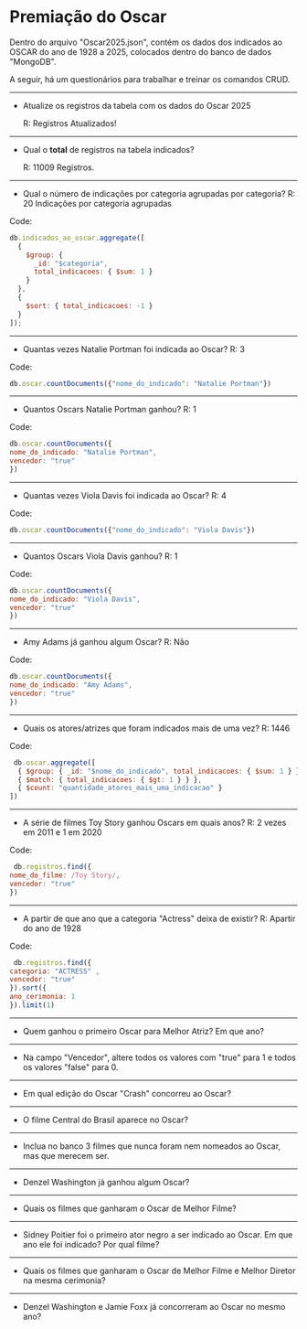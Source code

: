 # Premiação do Oscar
Dentro do arquivo "Oscar2025.json", contém os dados dos indicados ao OSCAR do ano de 1928 a 2025, colocados dentro do banco de dados "MongoDB".

A seguir, há um questionários para trabalhar e treinar os comandos CRUD.

--- 

* Atualize os registros da tabela com os dados do Oscar 2025
  
  R: Registros Atualizados!

---

* Qual o **total** de registros na tabela indicados?

   R: 11009 Registros.

---

* Qual o número de indicações por categoria agrupadas por categoria?
 R: 20 Indicações por categoria agrupadas

Code:
```js
db.indicados_ao_oscar.aggregate([
  {
    $group: {
      _id: "$categoria",  
      total_indicacoes: { $sum: 1 }  
    }
  },
  {
    $sort: { total_indicacoes: -1 } 
  }
]);
```

---

* Quantas vezes Natalie Portman foi indicada ao Oscar?
  R: 3

Code:
```js
db.oscar.countDocuments({"nome_do_indicado": "Natalie Portman"})
````
---

* Quantos Oscars Natalie Portman ganhou?
  R: 1

Code:
```js
db.oscar.countDocuments({
nome_do_indicado: "Natalie Portman",
vencedor: "true"
})
```

---

* Quantas vezes Viola Davis foi indicada ao Oscar?
  R: 4

Code:
```js
db.oscar.countDocuments({"nome_do_indicado": "Viola Davis"})
```
---

* Quantos Oscars Viola Davis ganhou?
  R: 1

Code:
```js
db.oscar.countDocuments({
nome_do_indicado: "Viola Davis",
vencedor: "true"
})
```
---

* Amy Adams já ganhou algum Oscar?
  R: Não

Code: 
```js
db.oscar.countDocuments({
nome_do_indicado: "Amy Adams",
vencedor: "true"
})
```

---

* Quais os atores/atrizes que foram indicados mais de uma vez?
  R: 1446

Code:
```js
 db.oscar.aggregate([
  { $group: { _id: "$nome_do_indicado", total_indicacoes: { $sum: 1 } } },
  { $match: { total_indicacoes: { $gt: 1 } } },
  { $count: "quantidade_atores_mais_uma_indicacao" }
])
```

---

* A série de filmes Toy Story ganhou Oscars em quais anos?
  R: 2 vezes em 2011 e 1 em 2020

Code:
```js
 db.registros.find({
nome_do_filme: /Toy Story/,
vencedor: "true"
})
```

---

* A partir de que ano que a categoria "Actress" deixa de existir?
  R: Apartir do ano de 1928

Code:
```js
 db.registros.find({
categoria: "ACTRESS" ,
vencedor: "true"
}).sort({
ano_cerimonia: 1
}).limit(1)
```

---

* Quem ganhou o primeiro Oscar para Melhor Atriz? Em que ano?

---

* Na campo "Vencedor", altere todos os valores com "true" para 1 e todos os valores "false" para 0.

---

* Em qual edição do Oscar "Crash" concorreu ao Oscar?

---

* O filme Central do Brasil aparece no Oscar?

---

* Inclua no banco 3 filmes que nunca foram nem nomeados ao Oscar, mas que merecem ser. 

---

* Denzel Washington já ganhou algum Oscar?

---

* Quais os filmes que ganharam o Oscar de Melhor Filme?

---

* Sidney Poitier foi o primeiro ator negro a ser indicado ao Oscar. Em que ano ele foi indicado? Por qual filme?

---

* Quais os filmes que ganharam o Oscar de Melhor Filme e Melhor Diretor na mesma cerimonia?

---

* Denzel Washington e Jamie Foxx já concorreram ao Oscar no mesmo ano?
